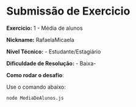 # Submissão de Exercicio

**Exercicio:** 1 - Média de alunos

**Nickname:** RafaelaMicaela

**Nível Técnico:** - Estudante/Estagiário

**Dificuldade de Resolução:** - Baixa-

**Como rodar o desafio**: 

Use o comando abaixo: 
```bash
node MediaDeAlunos.js 
```